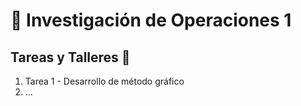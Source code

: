 # 👻  **Investigación de Operaciones 1**

## Tareas y Talleres 📓

1) Tarea 1 - Desarrollo de método gráfico
2) ...

